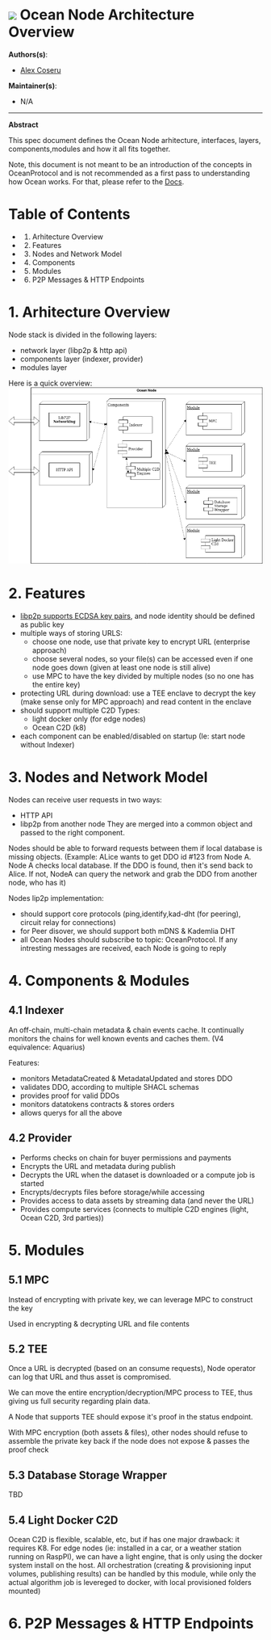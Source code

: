# ![](https://img.shields.io/badge/status-wip-orange.svg?style=flat-square) Ocean Node Architecture Overview


**Authors(s)**:
- [Alex Coseru](https://github.com/alexcos20)


**Maintainer(s)**:
- N/A

* * *

**Abstract**

This spec document defines the Ocean Node arhitecture, interfaces, layers, components,modules and how it all fits together.

Note, this document is not meant to be an introduction of the concepts in OceanProtocol and is not recommended as a first pass to understanding how Ocean works. For that, please refer to the [Docs](https://docs.oceanprotocol.com/).

# Table of Contents
- 1. Arhitecture Overview
- 2. Features
- 3. Nodes and Network Model
- 4. Components
- 5. Modules
- 6. P2P Messages & HTTP Endpoints


# 1. Arhitecture Overview

Node stack is divided in the following layers:
 - network layer  (libp2p & http api)
 - components layer (indexer, provider)
 - modules layer

Here is a quick overview: 
![No image](imgs/OceanNode-arhitecture.drawio.png "Arhitecture")


# 2. Features
- [libp2p supports ECDSA key pairs](https://github.com/libp2p/specs/blob/master/peer-ids/peer-ids.md#ecdsa), and node identity should be defined as public key
- multiple ways of storing URLS:
    - choose one node, use that private key to encrypt URL (enterprise approach)
    - choose several nodes, so your file(s) can be accessed even if one node goes down (given at least one node is still alive)
    - use MPC to have the key divided by multiple nodes (so no one has the entire key)
- protecting URL during download:  use a TEE enclave to decrypt the key (make sense only for MPC approach) and read content in the enclave
- should support multiple C2D Types:
    - light docker only  (for edge nodes)
    - Ocean C2D (k8)
- each component can be enabled/disabled on startup (Ie: start node without Indexer)

# 3. Nodes and Network Model
Nodes can receive user requests in two ways:
- HTTP API
- libp2p from another node
They are merged into a common object and passed to the right component.

Nodes should be able to forward requests between them if local database is missing objects.
(Example:   ALice wants to get DDO id #123 from Node A.  Node A checks local database. If the DDO is found, then it's send back to Alice.  If not, NodeA can query the network and grab the DDO from another node, who has it)

Nodes lip2p implementation:
 - should support core protocols (ping,identify,kad-dht (for peering), circuit relay for connections)
 - for Peer disover, we should support both mDNS & Kademlia DHT
 - all Ocean Nodes should subscribe to topic:  OceanProtocol. If any intresting messages are received, each Node is going to reply


# 4. Components & Modules

## 4.1 Indexer
An off-chain, multi-chain metadata & chain events cache. It continually monitors the chains for well known events and caches them.  (V4 equivalence: Aquarius)

Features:
  - monitors MetadataCreated & MetadataUpdated and stores DDO
  - validates DDO, according to multiple SHACL schemas
  - provides proof for valid DDOs
  - monitors datatokens contracts & stores orders
  - allows querys for all the above

## 4.2 Provider
- Performs checks on chain for buyer permissions and payments
- Encrypts the URL and metadata during publish
- Decrypts the URL when the dataset is downloaded or a compute job is started
- Encrypts/decrypts files before storage/while accessing
- Provides access to data assets by streaming data (and never the URL)
- Provides compute services (connects to multiple C2D engines (light, Ocean C2D, 3rd parties))


# 5. Modules

## 5.1 MPC
Instead of encrypting with private key, we can leverage MPC to construct the key

Used in encrypting & decrypting URL and file contents

## 5.2 TEE
Once a URL is decrypted (based on an consume requests), Node operator can log that URL and thus asset is compromised.

We can move the entire encryption/decryption/MPC process to TEE, thus giving us full security regarding plain data.

A Node that supports TEE should expose it's proof in the status endpoint. 

With MPC encryption (both assets & files), other nodes should refuse to assemble the private key back if the node does not expose & passes the proof check

## 5.3 Database Storage Wrapper
TBD

## 5.4 Light Docker C2D
Ocean C2D is flexible, scalable, etc, but if has one major drawback: it requires K8.
For edge nodes (ie: installed in a car, or a weather station running on RaspPI), we can have a light engine, that is only using the docker system install on the host.  All orchestration (creating & provisioning input volumes, publishing results) can be handled by this module, while only the actual algorithm job is levereged to docker, with local provisioned folders mounted)

# 6. P2P Messages & HTTP Endpoints

